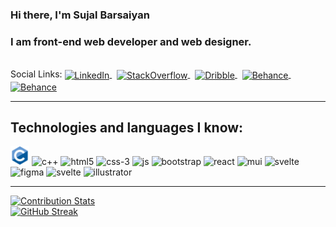 ### Hi there, I'm Sujal Barsaiyan
### I am front-end web developer and web designer.
<br>
Social Links:
<a href="https://www.linkedin.com/in/sujal-barsaiyan-51a1b811b/">
  <img align="center" alt="LinkedIn" width="24px" src="https://cdn.jsdelivr.net/npm/simple-icons@v3/icons/linkedin.svg"/>
</a>&nbsp;
<a href="https://stackoverflow.com/users/16819991/sujalbarsaiyan">
  <img align="center" alt="StackOverflow" width="24px" src="https://cdn.jsdelivr.net/npm/simple-icons@v3/icons/stackoverflow.svg"/>
</a>&nbsp;
<a href="https://dribbble.com/sujalbarsaiyan">
  <img align="center" alt="Dribble" width="24px" src="https://cdn.jsdelivr.net/npm/simple-icons@v3/icons/dribbble.svg"/>
</a>&nbsp;
<a href="https://www.behance.net/sujalbarsaiyan">
  <img align="center" alt="Behance" width="24px" src="https://cdn.jsdelivr.net/npm/simple-icons@v3/icons/behance.svg"/>
</a>&nbsp;
<a href="https://www.instagram.net/bettercallsujal">
  <img align="center" alt="Behance" width="24px" src="https://cdn.jsdelivr.net/npm/simple-icons@v3/icons/instagram.svg"/>
</a>

<hr>

## Technologies and languages I know:
<img src="https://raw.githubusercontent.com/devicons/devicon/master/icons/c/c-original.svg" alt="c" width="30" height="30" title="C"/>&nbsp;<img src="https://cdn.worldvectorlogo.com/logos/c.svg" title="C++" alt="c++" width="30" height="30"/>&nbsp;<img title="HTML-5" src="https://cdn.worldvectorlogo.com/logos/html-1.svg" alt="html5" width="30" height="30"/>&nbsp;<img src="https://cdn.worldvectorlogo.com/logos/css-3.svg" title="CSS 3" alt="css-3" width="30" height="30"/>&nbsp;<img src="https://cdn.worldvectorlogo.com/logos/javascript-1.svg" title="JavaScript" alt="js" width="30" height="30"/>&nbsp;<img title="Bootstrap 5" src="https://cdn.worldvectorlogo.com/logos/bootstrap-5-1.svg" alt="bootstrap" width="30" height="30"/>&nbsp;<img src="https://cdn.worldvectorlogo.com/logos/react-2.svg" title="React" alt="react" width="30" height="30"/>&nbsp;<img src="https://cdn.worldvectorlogo.com/logos/material-ui-1.svg" title="Material UI" alt="mui" width="30" height="30"/>&nbsp;<img src="https://cdn.worldvectorlogo.com/logos/svelte-1.svg" title="Svelte" alt="svelte" width="30" height="30"/>&nbsp;<img src="https://cdn.worldvectorlogo.com/logos/figma-1.svg" title="figma" alt="figma" width="30" height="30"/>&nbsp;<img src="https://cdn.worldvectorlogo.com/logos/svelte-1.svg" title="Svelte" alt="svelte" width="30" height="30"/>&nbsp;<img src="https://cdn.worldvectorlogo.com/logos/adobe-illustrator-cs6.svg" title="Illustrator" alt="illustrator" width="30" height="30"/>&nbsp;

<hr>

[![Contribution Stats](https://github-contribution-stats.vercel.app/api/?username=couldntfindabetterusername)](https://github.com/LordDashMe/github-contribution-stats/)<br>
[![GitHub Streak](https://github-readme-streak-stats.herokuapp.com/?user=couldntfindabetterusername)](https://git.io/streak-stats)
